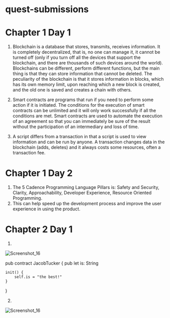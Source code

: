 # quest-submissions

# Chapter 1 Day 1 
1. Blockchain is a database that stores, transmits, receives information. It is completely decentralized, that is, no one can manage it, it cannot be turned off (only if you turn off all the devices that support the blockchain, and there are thousands of such devices around the world). Blockchains can be different, perform different functions, but the main thing is that they can store information that cannot be deleted. The peculiarity of the blockchain is that it stores information in blocks, which has its own memory limit, upon reaching which a new block is created, and the old one is saved and creates a chain with others.

2. Smart contracts are programs that run if you need to perform some action if it is initiated. The conditions for the execution of smart contracts can be unlimited and it will only work successfully if all the conditions are met. Smart contracts are used to automate the execution of an agreement so that you can immediately be sure of the result without the participation of an intermediary and loss of time.

3. A script differs from a transaction in that a script is used to view information and can be run by anyone. A transaction changes data in the blockchain (adds, deletes) and it always costs some resources, often a transaction fee.

# Сhapter 1 Day 2

1. The 5 Cadence Programming Language Pillars is: Safety and Security, Clarity, Approachability, Developer Experience, Resource Oriented Programming.
2. This can help speed up the development process and improve the user experience in using the product.

# Сhapter 2 Day 1

1. 
![Screenshot_16](https://user-images.githubusercontent.com/101177946/174672705-6c07dc57-c316-4644-969e-b6205a97ccd4.jpg)

pub contract JacobTucker {
    pub let is: String

    init() {
        self.is = "the best!"
    }
}

2. 
![Screenshot_16](https://user-images.githubusercontent.com/101177946/174672892-1399f2a4-de05-4a2c-8813-3eccaf90696a.jpg)
